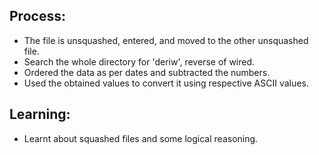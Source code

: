 ## Process:
- The file is unsquashed, entered, and moved to the other unsquashed file.
- Search the whole directory for 'deriw', reverse of wired.
- Ordered the data as per dates and subtracted the numbers.
- Used the obtained values to convert it using respective ASCII values.

## Learning:
- Learnt about squashed files and some logical reasoning.